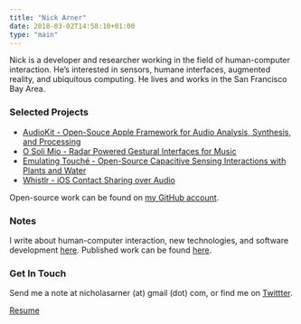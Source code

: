 ```yaml
---
title: "Nick Arner"
date: 2018-03-02T14:58:10+01:00
type: "main"
---
```




Nick is a developer and researcher working in the field of human-computer interaction. He’s interested in sensors, humane interfaces, augmented reality, and ubiquitous computing. He lives and works in the San Francisco Bay Area.

### Selected Projects

* [AudioKit - Open-Souce Apple Framework for Audio Analysis, Synthesis, and Processing](/projects_and_work/audiokit/)
* [O Soli Mio - Radar Powered Gestural Interfaces for Music](/projects_and_work/o_soli_mio/)
* [Emulating Touché - Open-Source Capacitive Sensing Interactions with Plants and Water](/projects_and_work/emulating_touché/)
* [Whistlr - iOS Contact Sharing over Audio](/projects_and_work/whistlr/)

Open-source work can be found on [my GitHub account](https://github.com/narner).


### Notes

I write about human-computer interaction, new technologies, and software development [here](/notes/).
Published work can be found [here](/publications/publications/).


### Get In Touch

Send me a note at nicholasarner (at) gmail (dot) com, or find me on [Twittter](https://twitter.com/nickarner).

[Resume](/static/NFA-Resume.pdf/)
